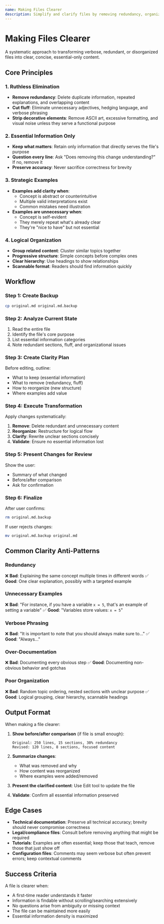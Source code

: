 ```yaml
---
name: Making Files Clearer
description: Simplify and clarify files by removing redundancy, organizing content logically, and keeping only essential information. Use when asked to make something clearer, remove fluff, simplify, declutter, make more concise, or improve readability. Keywords - clarity, simplify, concise, declutter, remove redundancy, essential only, no fluff.
---
```


# Making Files Clearer

A systematic approach to transforming verbose, redundant, or disorganized files into clear, concise, essential-only content.

## Core Principles

### 1. Ruthless Elimination
- **Remove redundancy**: Delete duplicate information, repeated explanations, and overlapping content
- **Cut fluff**: Eliminate unnecessary adjectives, hedging language, and verbose phrasing
- **Strip decorative elements**: Remove ASCII art, excessive formatting, and visual noise unless they serve a functional purpose

### 2. Essential Information Only
- **Keep what matters**: Retain only information that directly serves the file's purpose
- **Question every line**: Ask "Does removing this change understanding?" If no, remove it
- **Preserve accuracy**: Never sacrifice correctness for brevity

### 3. Strategic Examples
- **Examples add clarity when**:
  - Concept is abstract or counterintuitive
  - Multiple valid interpretations exist
  - Common mistakes need illustration
- **Examples are unnecessary when**:
  - Concept is self-evident
  - They merely repeat what's already clear
  - They're "nice to have" but not essential

### 4. Logical Organization
- **Group related content**: Cluster similar topics together
- **Progressive structure**: Simple concepts before complex ones
- **Clear hierarchy**: Use headings to show relationships
- **Scannable format**: Readers should find information quickly

## Workflow

### Step 1: Create Backup
```bash
cp original.md original.md.backup
```

### Step 2: Analyze Current State
1. Read the entire file
2. Identify the file's core purpose
3. List essential information categories
4. Note redundant sections, fluff, and organizational issues

### Step 3: Create Clarity Plan
Before editing, outline:
- What to keep (essential information)
- What to remove (redundancy, fluff)
- How to reorganize (new structure)
- Where examples add value

### Step 4: Execute Transformation
Apply changes systematically:
1. **Remove**: Delete redundant and unnecessary content
2. **Reorganize**: Restructure for logical flow
3. **Clarify**: Rewrite unclear sections concisely
4. **Validate**: Ensure no essential information lost

### Step 5: Present Changes for Review
Show the user:
- Summary of what changed
- Before/after comparison
- Ask for confirmation

### Step 6: Finalize
After user confirms:
```bash
rm original.md.backup
```

If user rejects changes:
```bash
mv original.md.backup original.md
```

## Common Clarity Anti-Patterns

### Redundancy
❌ **Bad**: Explaining the same concept multiple times in different words
✅ **Good**: One clear explanation, possibly with a targeted example

### Unnecessary Examples
❌ **Bad**: "For instance, if you have a variable `x = 5`, that's an example of setting a variable"
✅ **Good**: "Variables store values: `x = 5`"

### Verbose Phrasing
❌ **Bad**: "It is important to note that you should always make sure to..."
✅ **Good**: "Always..."

### Over-Documentation
❌ **Bad**: Documenting every obvious step
✅ **Good**: Documenting non-obvious behavior and gotchas

### Poor Organization
❌ **Bad**: Random topic ordering, nested sections with unclear purpose
✅ **Good**: Logical grouping, clear hierarchy, scannable headings

## Output Format

When making a file clearer:

1. **Show before/after comparison** (if file is small enough):
   ```
   Original: 250 lines, 15 sections, 30% redundancy
   Revised: 120 lines, 8 sections, focused content
   ```

2. **Summarize changes**:
   - What was removed and why
   - How content was reorganized
   - Where examples were added/removed

3. **Present the clarified content**: Use Edit tool to update the file

4. **Validate**: Confirm all essential information preserved

## Edge Cases

- **Technical documentation**: Preserve all technical accuracy; brevity should never compromise correctness
- **Legal/compliance files**: Consult before removing anything that might be required
- **Tutorials**: Examples are often essential; keep those that teach, remove those that just show off
- **Configuration files**: Comments may seem verbose but often prevent errors; keep contextual comments

## Success Criteria

A file is clearer when:
- A first-time reader understands it faster
- Information is findable without scrolling/searching extensively
- No questions arise from ambiguity or missing context
- The file can be maintained more easily
- Essential information density is maximized
